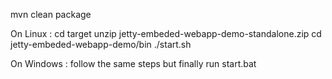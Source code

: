 mvn clean package

On Linux :
cd target
unzip jetty-embeded-webapp-demo-standalone.zip
cd jetty-embeded-webapp-demo/bin
./start.sh


On Windows :
follow the same steps but finally run start.bat